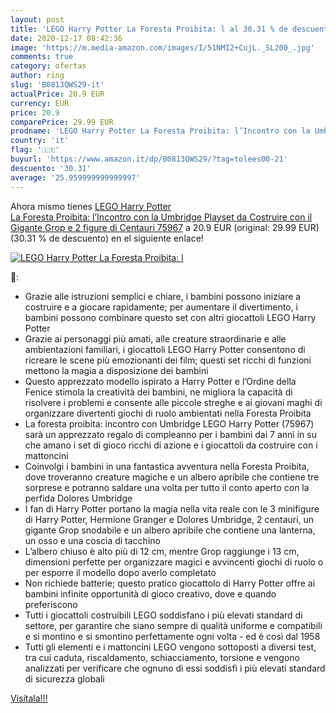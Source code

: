 ```yaml
---
layout: post
title: 'LEGO Harry Potter La Foresta Proibita: l al 30.31 % de descuento'
date: 2020-12-17 08:42:36
image: 'https://m.media-amazon.com/images/I/51NMI2+CujL._SL200_.jpg'
comments: true
category: ofertas
author: ring
slug: 'B0813QWS29-it'
actualPrice: 20.9 EUR
currency: EUR
price: 20.9
comparePrice: 29.99 EUR
prodname: 'LEGO Harry Potter La Foresta Proibita: l’Incontro con la Umbridge  Playset da Costruire con il Gigante Grop e 2 figure di Centauri  75967'
country: 'it'
flag: '🇮🇹'
buyurl: 'https://www.amazon.it/dp/B0813QWS29/?tag=tolees00-21'
descuento: '30.31'
average: '25.959999999999997'
---
```


Ahora mismo tienes [LEGO Harry Potter La Foresta Proibita: l’Incontro con la Umbridge  Playset da Costruire con il Gigante Grop e 2 figure di Centauri  75967](https://www.amazon.it/dp/B0813QWS29/?tag=tolees00-21) a 20.9 EUR (original: 29.99 EUR) (30.31 %  de descuento) en el siguiente enlace!

[![LEGO Harry Potter La Foresta Proibita: l](https://m.media-amazon.com/images/I/51NMI2+CujL._SL200_.jpg)](https://www.amazon.it/dp/B0813QWS29/?tag=tolees00-21)

🔎:

- Grazie alle istruzioni semplici e chiare, i bambini possono iniziare a costruire e a giocare rapidamente; per aumentare il divertimento, i bambini possono combinare questo set con altri giocattoli LEGO Harry Potter
- Grazie ai personaggi più amati, alle creature straordinarie e alle ambientazioni familiari, i giocattoli LEGO Harry Potter consentono di ricreare le scene più emozionanti dei film; questi set ricchi di funzioni mettono la magia a disposizione dei bambini
- Questo apprezzato modello ispirato a Harry Potter e l’Ordine della Fenice stimola la creatività dei bambini, ne migliora la capacità di risolvere i problemi e consente alle piccole streghe e ai giovani maghi di organizzare divertenti giochi di ruolo ambientati nella Foresta Proibita
- La foresta proibita: incontro con Umbridge LEGO Harry Potter (75967) sarà un apprezzato regalo di compleanno per i bambini dai 7 anni in su che amano i set di gioco ricchi di azione e i giocattoli da costruire con i mattoncini
- Coinvolgi i bambini in una fantastica avventura nella Foresta Proibita, dove troveranno creature magiche e un albero apribile che contiene tre sorprese e potranno saldare una volta per tutto il conto aperto con la perfida Dolores Umbridge
- I fan di Harry Potter portano la magia nella vita reale con le 3 minifigure di Harry Potter, Hermione Granger e Dolores Umbridge, 2 centauri, un gigante Grop snodabile e un albero apribile che contiene una lanterna, un osso e una coscia di tacchino
- L’albero chiuso è alto più di 12 cm, mentre Grop raggiunge i 13 cm, dimensioni perfette per organizzare magici e avvincenti giochi di ruolo o per esporre il modello dopo averlo completato
- Non richiede batterie; questo pratico giocattolo di Harry Potter offre ai bambini infinite opportunità di gioco creativo, dove e quando preferiscono
- Tutti i giocattoli costruibili LEGO soddisfano i più elevati standard di settore, per garantire che siano sempre di qualità uniforme e compatibili e si montino e si smontino perfettamente ogni volta - ed è così dal 1958
- Tutti gli elementi e i mattoncini LEGO vengono sottoposti a diversi test, tra cui caduta, riscaldamento, schiacciamento, torsione e vengono analizzati per verificare che ognuno di essi soddisfi i più elevati standard di sicurezza globali

[Visítala!!!](https://www.amazon.it/dp/B0813QWS29/?tag=tolees00-21)
